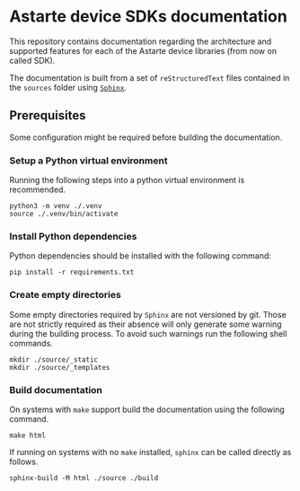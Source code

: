 <!--
Copyright 2024 SECO Mind Srl

SPDX-License-Identifier: Apache-2.0
-->

# Astarte device SDKs documentation

This repository contains documentation regarding the architecture and supported features for each
of the Astarte device libraries (from now on called SDK).

The documentation is built from a set of `reStructuredText` files contained in the `sources` folder
using [`Sphinx`](https://www.sphinx-doc.org/en/master/).

## Prerequisites

Some configuration might be required before building the documentation.

### Setup a Python virtual environment

Running the following steps into a python virtual environment is recommended.

```shell
python3 -m venv ./.venv
source ./.venv/bin/activate
```

### Install Python dependencies

Python dependencies should be installed with the following command:

```shell
pip install -r requirements.txt
```

### Create empty directories

Some empty directories required by `Sphinx` are not versioned by git.
Those are not strictly required as their absence will only generate some warning during the
building process.
To avoid such warnings run the following shell commands.

```shell
mkdir ./source/_static
mkdir ./source/_templates
```

### Build documentation

On systems with `make` support build the documentation using the following command.

```shell
make html
```

If running on systems with no `make` installed, `sphinx` can be called directly as follows.

```shell
sphinx-build -M html ./source ./build
```
